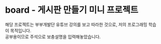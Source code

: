 # board - 게시판 만들기 미니 프로젝트
해당 프로젝트는 부부개발단 유튜브 강의를 보고 따라한 것으로, 저의 프로그래밍 학습이 목적입니다.<br>
공부용이므로 주석으로 보충설명을 입력해놓았습니다.
